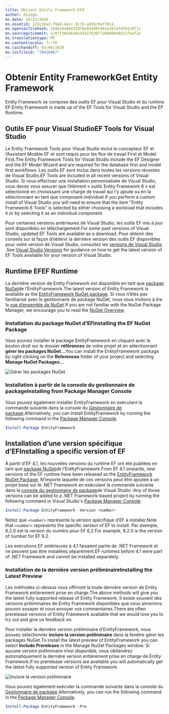 ```yaml
---
title: Obtient Entity Framework-EF6
author: divega
ms.date: 10/23/2016
ms.assetid: 122c38a2-f9e8-4ecc-9c72-a83bc9af7814
ms.openlocfilehash: 2bdec6a9be228fbe934d0f46aa1bfafdfb2c971c
ms.sourcegitcommit: cc0ff36e46e9ed3527638f7208000e8521faef2e
ms.translationtype: MT
ms.contentlocale: fr-FR
ms.lasthandoff: 03/06/2020
ms.locfileid: "78419467"
---
```

# <a name="get-entity-framework"></a><span data-ttu-id="0a5e4-102">Obtenir Entity Framework</span><span class="sxs-lookup"><span data-stu-id="0a5e4-102">Get Entity Framework</span></span>
<span data-ttu-id="0a5e4-103">Entity Framework se compose des outils EF pour Visual Studio et du runtime EF.</span><span class="sxs-lookup"><span data-stu-id="0a5e4-103">Entity Framework is made up of the EF Tools for Visual Studio and the EF Runtime.</span></span>

## <a name="ef-tools-for-visual-studio"></a><span data-ttu-id="0a5e4-104">Outils EF pour Visual Studio</span><span class="sxs-lookup"><span data-stu-id="0a5e4-104">EF Tools for Visual Studio</span></span>

<span data-ttu-id="0a5e4-105">Le Entity Framework Tools pour Visual Studio inclut le concepteur EF et l’Assistant Modèle EF et sont requis pour les flux de travail First et Model First.</span><span class="sxs-lookup"><span data-stu-id="0a5e4-105">The Entity Framework Tools for Visual Studio include the EF Designer and the EF Model Wizard and are required for the database first and model first workflows.</span></span> <span data-ttu-id="0a5e4-106">Les outils EF sont inclus dans toutes les versions récentes de Visual Studio.</span><span class="sxs-lookup"><span data-stu-id="0a5e4-106">EF Tools are included in all recent versions of Visual Studio.</span></span> <span data-ttu-id="0a5e4-107">Si vous effectuez une installation personnalisée de Visual Studio, vous devez vous assurer que l’élément « outils Entity Framework 6 » est sélectionné en choisissant une charge de travail qui l’y ajoute ou en la sélectionnant en tant que composant individuel.</span><span class="sxs-lookup"><span data-stu-id="0a5e4-107">If you perform a custom install of Visual Studio you will need to ensure that the item "Entity Framework 6 Tools" is selected by either choosing a workload that includes it or by selecting it as an individual component.</span></span>

<span data-ttu-id="0a5e4-108">Pour certaines versions antérieures de Visual Studio, les outils EF mis à jour sont disponibles en téléchargement.</span><span class="sxs-lookup"><span data-stu-id="0a5e4-108">For some past versions of Visual Studio, updated EF Tools are available as a download.</span></span> <span data-ttu-id="0a5e4-109">Pour obtenir des conseils sur la façon d’obtenir la dernière version des outils EF disponibles pour votre version de Visual Studio, consultez les [versions de Visual Studio](~/ef6/what-is-new/visual-studio.md) .</span><span class="sxs-lookup"><span data-stu-id="0a5e4-109">See [Visual Studio Versions](~/ef6/what-is-new/visual-studio.md) for guidance on how to get the latest version of EF Tools available for your version of Visual Studio.</span></span>

## <a name="ef-runtime"></a><span data-ttu-id="0a5e4-110">Runtime EF</span><span class="sxs-lookup"><span data-stu-id="0a5e4-110">EF Runtime</span></span>

<span data-ttu-id="0a5e4-111">La dernière version de Entity Framework est disponible en tant que [package NuGet](https://nuget.org/packages/EntityFramework/)de l’EntityFramework.</span><span class="sxs-lookup"><span data-stu-id="0a5e4-111">The latest version of Entity Framework is available as the [EntityFramework NuGet package](https://nuget.org/packages/EntityFramework/).</span></span> <span data-ttu-id="0a5e4-112">Si vous n’êtes pas familiarisé avec le gestionnaire de package NuGet, nous vous invitons à lire la [vue d’ensemble de NuGet](https://docs.microsoft.com/nuget/consume-packages/overview-and-workflow).</span><span class="sxs-lookup"><span data-stu-id="0a5e4-112">If you are not familiar with the NuGet Package Manager, we encourage you to read the [NuGet Overview](https://docs.microsoft.com/nuget/consume-packages/overview-and-workflow).</span></span>

### <a name="installing-the-ef-nuget-package"></a><span data-ttu-id="0a5e4-113">Installation du package NuGet d’EF</span><span class="sxs-lookup"><span data-stu-id="0a5e4-113">Installing the EF NuGet Package</span></span>

<span data-ttu-id="0a5e4-114">Vous pouvez installer le package EntityFramework en cliquant avec le bouton droit sur le dossier **références** de votre projet et en sélectionnant **gérer les packages NuGet...**</span><span class="sxs-lookup"><span data-stu-id="0a5e4-114">You can install the EntityFramework package by right-clicking on the **References** folder of your project and selecting **Manage NuGet Packages…**</span></span>

![Gérer les packages NuGet](~/ef6/media/managenugetpackages.png)

### <a name="installing-from-package-manager-console"></a><span data-ttu-id="0a5e4-116">Installation à partir de la console du gestionnaire de package</span><span class="sxs-lookup"><span data-stu-id="0a5e4-116">Installing from Package Manager Console</span></span>

<span data-ttu-id="0a5e4-117">Vous pouvez également installer EntityFramework en exécutant la commande suivante dans la console du [Gestionnaire de package](https://docs.nuget.org/docs/start-here/using-the-package-manager-console).</span><span class="sxs-lookup"><span data-stu-id="0a5e4-117">Alternatively, you can install EntityFramework by running the following command in the [Package Manager Console](https://docs.nuget.org/docs/start-here/using-the-package-manager-console).</span></span>

``` powershell
Install-Package EntityFramework
```

## <a name="installing-a-specific-version-of-ef"></a><span data-ttu-id="0a5e4-118">Installation d’une version spécifique d’EF</span><span class="sxs-lookup"><span data-stu-id="0a5e4-118">Installing a specific version of EF</span></span>

<span data-ttu-id="0a5e4-119">À partir d’EF 4,1, les nouvelles versions du runtime EF ont été publiées en tant que [package NuGet](https://www.nuget.org/packages/EntityFramework/)de l’EntityFramework.</span><span class="sxs-lookup"><span data-stu-id="0a5e4-119">From EF 4.1 onwards, new versions of the EF runtime have been released as the [EntityFramework NuGet Package](https://www.nuget.org/packages/EntityFramework/).</span></span> <span data-ttu-id="0a5e4-120">N’importe laquelle de ces versions peut être ajoutée à un projet basé sur le .NET Framework en exécutant la commande suivante dans la [console du gestionnaire de package](https://docs.nuget.org/docs/start-here/using-the-package-manager-console)de Visual Studio :</span><span class="sxs-lookup"><span data-stu-id="0a5e4-120">Any of those versions can be added to a .NET Framework-based project by running the following command in Visual Studio's [Package Manager Console](https://docs.nuget.org/docs/start-here/using-the-package-manager-console):</span></span>

``` powershell
Install-Package EntityFramework -Version <number>
```

<span data-ttu-id="0a5e4-121">Notez que `<number>` représente la version spécifique d’EF à installer.</span><span class="sxs-lookup"><span data-stu-id="0a5e4-121">Note that `<number>` represents the specific version of EF to install.</span></span> <span data-ttu-id="0a5e4-122">Par exemple, 6.2.0 est la version du numéro pour EF 6,2.</span><span class="sxs-lookup"><span data-stu-id="0a5e4-122">For example, 6.2.0 is the version of number for EF 6.2.</span></span>   

<span data-ttu-id="0a5e4-123">Les exécutions EF antérieures à 4,1 faisaient partie de .NET Framework et ne peuvent pas être installées séparément.</span><span class="sxs-lookup"><span data-stu-id="0a5e4-123">EF runtimes before 4.1 were part of .NET Framework and cannot be installed separately.</span></span>

### <a name="installing-the-latest-preview"></a><span data-ttu-id="0a5e4-124">Installation de la dernière version préliminaire</span><span class="sxs-lookup"><span data-stu-id="0a5e4-124">Installing the Latest Preview</span></span>

<span data-ttu-id="0a5e4-125">Les méthodes ci-dessus vous offriront la toute dernière version de Entity Framework entièrement prise en charge.</span><span class="sxs-lookup"><span data-stu-id="0a5e4-125">The above methods will give you the latest fully supported release of Entity Framework.</span></span> <span data-ttu-id="0a5e4-126">Il existe souvent des versions préliminaires de Entity Framework disponibles que nous aimerions pouvoir essayer et nous envoyer vos commentaires.</span><span class="sxs-lookup"><span data-stu-id="0a5e4-126">There are often prerelease versions of Entity Framework available that we would love you to try out and give us feedback on.</span></span>

<span data-ttu-id="0a5e4-127">Pour installer la dernière version préliminaire d’EntityFramework, vous pouvez sélectionner **inclure la version préliminaire** dans la fenêtre gérer les packages NuGet.</span><span class="sxs-lookup"><span data-stu-id="0a5e4-127">To install the latest preview of EntityFramework you can select **Include Prerelease** in the Manage NuGet Packages window.</span></span> <span data-ttu-id="0a5e4-128">Si aucune version préliminaire n’est disponible, vous obtiendrez automatiquement la dernière version entièrement prise en charge de Entity Framework.</span><span class="sxs-lookup"><span data-stu-id="0a5e4-128">If no prerelease versions are available you will automatically get the latest fully supported version of Entity Framework.</span></span>

![Inclure la version préliminaire](~/ef6/media/includeprerelease.png)

<span data-ttu-id="0a5e4-130">Vous pouvez également exécuter la commande suivante dans la console du [Gestionnaire de package](https://docs.nuget.org/docs/start-here/using-the-package-manager-console).</span><span class="sxs-lookup"><span data-stu-id="0a5e4-130">Alternatively, you can run the following command in the [Package Manager Console](https://docs.nuget.org/docs/start-here/using-the-package-manager-console).</span></span>

``` powershell
Install-Package EntityFramework -Pre
```
